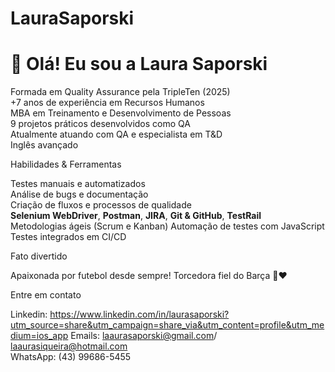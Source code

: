 # LauraSaporski
# 👋 Olá! Eu sou a Laura Saporski

Formada em Quality Assurance pela TripleTen (2025)  
+7 anos de experiência em Recursos Humanos  
MBA em Treinamento e Desenvolvimento de Pessoas  
9 projetos práticos desenvolvidos como QA  
Atualmente atuando com QA e especialista em T&D  
Inglês avançado  

 Habilidades & Ferramentas

Testes manuais e automatizados  
Análise de bugs e documentação  
Criação de fluxos e processos de qualidade  
**Selenium WebDriver**, **Postman**, **JIRA**, **Git & GitHub**, **TestRail**  
Metodologias ágeis (Scrum e Kanban)
Automação de testes com JavaScript  
Testes integrados em CI/CD  

 

Fato divertido

Apaixonada por futebol desde sempre! Torcedora fiel do Barça 💙❤️  

 Entre em contato

Linkedin: https://www.linkedin.com/in/laurasaporski?utm_source=share&utm_campaign=share_via&utm_content=profile&utm_medium=ios_app
Emails: laaurasaporski@gmail.com/ laaurasiqueira@hotmail.com  
 WhatsApp: (43) 99686-5455
